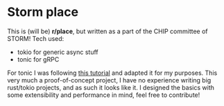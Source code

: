 # Storm place

This is (will be) **r/place**, but written as a part of the CHIP committee of STORM!
Tech used:

- tokio for generic async stuff
- tonic for gRPC

For tonic I was following [this tutorial](https://betterprogramming.pub/building-a-grpc-server-with-rust-be2c52f0860e)
and adapted it for my purposes. This very much a proof-of-concept project, I have no experience writing big rust/tokio
projects, and as such it looks like it. I designed the basics with some extensibility and performance in mind, feel free
to contribute!
